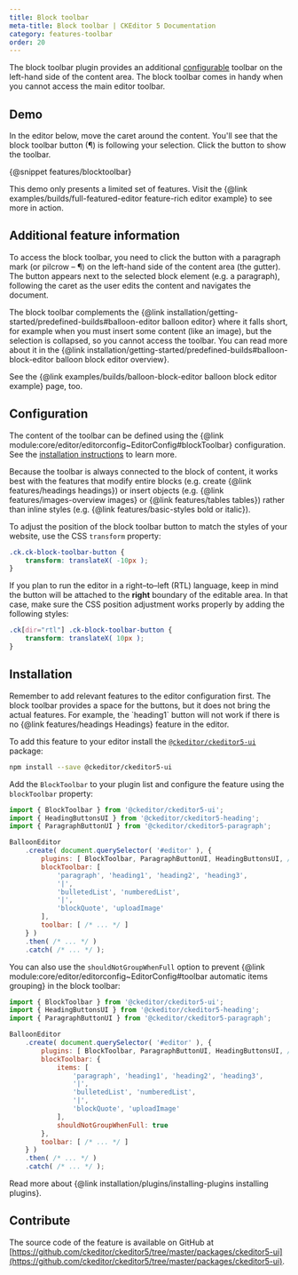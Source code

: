 ```yaml
---
title: Block toolbar
meta-title: Block toolbar | CKEditor 5 Documentation
category: features-toolbar
order: 20
---
```


The block toolbar plugin provides an additional [configurable](#configuration) toolbar on the left-hand side of the content area. The block toolbar comes in handy when you cannot access the main editor toolbar.

## Demo

<info-box hint>
	In the editor below, move the caret around the content. You'll see that the block toolbar button (&#182;) is following your selection. Click the button to show the toolbar.
</info-box>

{@snippet features/blocktoolbar}

<info-box info>
	This demo only presents a limited set of features. Visit the {@link examples/builds/full-featured-editor feature-rich editor example} to see more in action.
</info-box>

## Additional feature information

To access the block toolbar, you need to click the button with a paragraph mark (or pilcrow &ndash; &#182;) on the left-hand side of the content area (the gutter). The button appears next to the selected block element (e.g. a paragraph), following the caret as the user edits the content and navigates the document.

The block toolbar complements the {@link installation/getting-started/predefined-builds#balloon-editor balloon editor} where it falls short, for example when you must insert some content (like an image), but the selection is collapsed, so you cannot access the toolbar. You can read more about it in the {@link installation/getting-started/predefined-builds#balloon-block-editor balloon block editor overview}.

See the {@link examples/builds/balloon-block-editor balloon block editor example} page, too.

## Configuration

The content of the toolbar can be defined using the {@link module:core/editor/editorconfig~EditorConfig#blockToolbar} configuration. See the [installation instructions](#installation) to learn more.

<info-box hint>
	Because the toolbar is always connected to the block of content, it works best with the features that modify entire blocks (e.g. create {@link features/headings headings}) or insert objects (e.g. {@link features/images-overview images} or {@link features/tables tables}) rather than inline styles (e.g. {@link features/basic-styles bold or italic}).
</info-box>

To adjust the position of the block toolbar button to match the styles of your website, use the CSS `transform` property:

```css
.ck.ck-block-toolbar-button {
	transform: translateX( -10px );
}
```

If you plan to run the editor in a right–to–left (RTL) language, keep in mind the button will be attached to the **right** boundary of the editable area. In that case, make sure the CSS position adjustment works properly by adding the following styles:

```css
.ck[dir="rtl"] .ck-block-toolbar-button {
	transform: translateX( 10px );
}
```

## Installation

<info-box hint>
	Remember to add relevant features to the editor configuration first. The block toolbar provides a space for the buttons, but it does not bring the actual features. For example, the `heading1` button will not work if there is no {@link features/headings Headings} feature in the editor.
</info-box>

To add this feature to your editor install the [`@ckeditor/ckeditor5-ui`](https://www.npmjs.com/package/@ckeditor/ckeditor5-ui) package:

```bash
npm install --save @ckeditor/ckeditor5-ui
```

Add the `BlockToolbar` to your plugin list and configure the feature using the `blockToolbar` property:

```js
import { BlockToolbar } from '@ckeditor/ckeditor5-ui';
import { HeadingButtonsUI } from '@ckeditor/ckeditor5-heading';
import { ParagraphButtonUI } from '@ckeditor/ckeditor5-paragraph';

BalloonEditor
	.create( document.querySelector( '#editor' ), {
		plugins: [ BlockToolbar, ParagraphButtonUI, HeadingButtonsUI, /* ... */ ],
		blockToolbar: [
			'paragraph', 'heading1', 'heading2', 'heading3',
			'|',
			'bulletedList', 'numberedList',
			'|',
			'blockQuote', 'uploadImage'
		],
		toolbar: [ /* ... */ ]
	} )
	.then( /* ... */ )
	.catch( /* ... */ );
```

You can also use the `shouldNotGroupWhenFull` option to prevent {@link module:core/editor/editorconfig~EditorConfig#toolbar automatic items grouping} in the block toolbar:

```js
import { BlockToolbar } from '@ckeditor/ckeditor5-ui';
import { HeadingButtonsUI } from '@ckeditor/ckeditor5-heading';
import { ParagraphButtonUI } from '@ckeditor/ckeditor5-paragraph';

BalloonEditor
	.create( document.querySelector( '#editor' ), {
		plugins: [ BlockToolbar, ParagraphButtonUI, HeadingButtonsUI, /* ... */ ],
		blockToolbar: {
			items: [
				'paragraph', 'heading1', 'heading2', 'heading3',
				'|',
				'bulletedList', 'numberedList',
				'|',
				'blockQuote', 'uploadImage'
			],
			shouldNotGroupWhenFull: true
		},
		toolbar: [ /* ... */ ]
	} )
	.then( /* ... */ )
	.catch( /* ... */ );
```

<info-box info>
	Read more about {@link installation/plugins/installing-plugins installing plugins}.
</info-box>

## Contribute

The source code of the feature is available on GitHub at [https://github.com/ckeditor/ckeditor5/tree/master/packages/ckeditor5-ui](https://github.com/ckeditor/ckeditor5/tree/master/packages/ckeditor5-ui).
